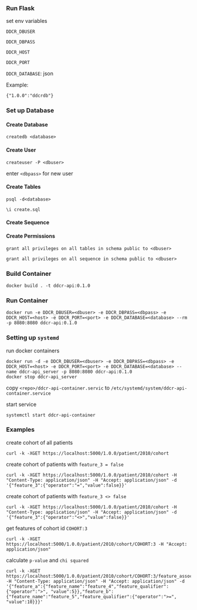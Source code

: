 ### Run Flask 

set env variables

`DDCR_DBUSER` 

`DDCR_DBPASS`

`DDCR_HOST` 

`DDCR_PORT` 

`DDCR_DATABASE`: json
 
 Example:

```
{"1.0.0":"ddcrdb"}
```



### Set up Database ###

#### Create Database

```createdb <database>```

#### Create User

```createuser -P <dbuser>```

enter `<dbpass>` for new user

#### Create Tables

```psql -d<database>```

```\i create.sql```

#### Create Sequence


#### Create Permissions

```grant all privileges on all tables in schema public to <dbuser>```

```grant all privileges on all sequence in schema public to <dbuser>```

### Build Container

```
docker build . -t ddcr-api:0.1.0
```

### Run Container

```
docker run -e DDCR_DBUSER=<dbuser> -e DDCR_DBPASS=<dbpass> -e DDCR_HOST=<host> -e DDCR_PORT=<port> -e DDCR_DATABASE=<database> --rm -p 8080:8080 ddcr-api:0.1.0
```

### Setting up `systemd`

run docker containers
```
docker run -d -e DDCR_DBUSER=<dbuser> -e DDCR_DBPASS=<dbpass> -e DDCR_HOST=<host> -e DDCR_PORT=<port> -e DDCR_DATABASE=<database> --name ddcr-api_server -p 8080:8080 ddcr-api:0.1.0
docker stop ddcr-api_server
```

copy `<repo>/ddcr-api-container.servic` to `/etc/systemd/system/ddcr-api-container.service`

start service

```
systemctl start ddcr-api-container
```

### Examples ###

create cohort of all patients
```
curl -k -XGET https://localhost:5000/1.0.0/patient/2010/cohort
```

create cohort of patients with `feature_3 = false`
```
curl -k -XGET https://localhost:5000/1.0.0/patient/2010/cohort -H "Content-Type: application/json" -H "Accept: application/json" -d '{"feature_3":{"operator":"=","value":false}}'
```

create cohort of patients with `feature_3 <> false`
```
curl -k -XGET https://localhost:5000/1.0.0/patient/2010/cohort -H "Content-Type: application/json" -H "Accept: application/json" -d '{"feature_3":{"operator":"<>","value":false}}'
```

get features of cohort id `COHORT:3`
```
curl -k -XGET https://localhost:5000/1.0.0/patient/2010/cohort/COHORT:3 -H "Accept: application/json"
```

calculate `p-value` and `chi squared`
```
curl -k -XGET https://localhost:5000/1.0.0/patient/2010/cohort/COHORT:3/feature_association -H "Content-Type: application/json" -H "Accept: application/json" -d '{"feature_a":{"feature_name":"feature_4","feature_qualifier":{"operator":">", "value":5}},"feature_b":{"feature_name":"feature_5","feature_qualifier":{"operator":">=", "value":10}}}'
```






